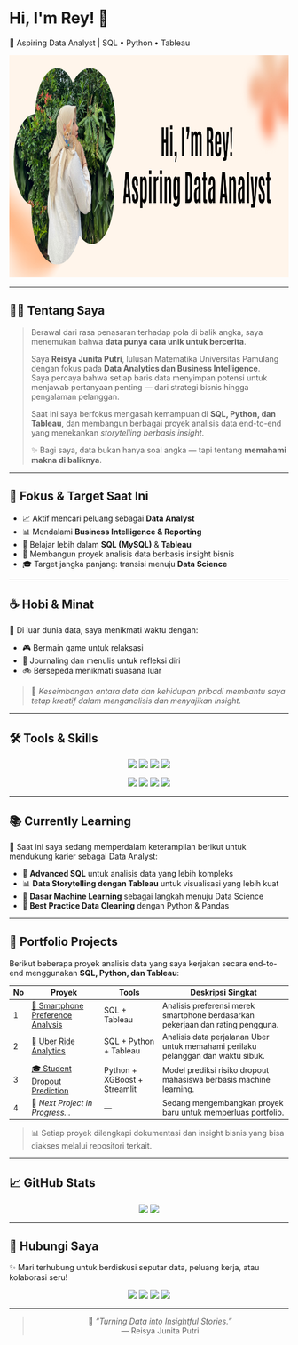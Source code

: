 # Hi, I'm Rey! 🙌  
🎯 Aspiring Data Analyst | SQL • Python • Tableau  

<div align="center">
  <img height="400" width="1000" alt="Portfolio Banner" src="https://github.com/reisyajunita/reisyajunita/blob/main/banner.png">
</div>

---

## 👩‍💻 Tentang Saya

> Berawal dari rasa penasaran terhadap pola di balik angka, saya menemukan bahwa **data punya cara unik untuk bercerita**.  
>  
> Saya **Reisya Junita Putri**, lulusan Matematika Universitas Pamulang dengan fokus pada **Data Analytics dan Business Intelligence**.  
> Saya percaya bahwa setiap baris data menyimpan potensi untuk menjawab pertanyaan penting — dari strategi bisnis hingga pengalaman pelanggan.  
>  
> Saat ini saya berfokus mengasah kemampuan di **SQL, Python, dan Tableau**, dan membangun berbagai proyek analisis data end-to-end yang menekankan *storytelling berbasis insight*.  
>  
> ✨ Bagi saya, data bukan hanya soal angka — tapi tentang **memahami makna di baliknya**.

---

## 🎯 Fokus & Target Saat Ini  
- 📈 Aktif mencari peluang sebagai **Data Analyst**  
- 📊 Mendalami **Business Intelligence & Reporting**  
- 🧠 Belajar lebih dalam **SQL (MySQL)** & **Tableau**  
- 🚀 Membangun proyek analisis data berbasis insight bisnis  
- 🎓 Target jangka panjang: transisi menuju **Data Science**

---

## ☕ Hobi & Minat
🌿 Di luar dunia data, saya menikmati waktu dengan:  
- 🎮 Bermain game untuk relaksasi  
- 📖 Journaling dan menulis untuk refleksi diri  
- 🚲 Bersepeda menikmati suasana luar  

> 🌸 *Keseimbangan antara data dan kehidupan pribadi membantu saya tetap kreatif dalam menganalisis dan menyajikan insight.*

---

## 🛠️ Tools & Skills  

<p align="center">
  <img src="https://img.shields.io/badge/SQL-MySQL-blue?style=for-the-badge&logo=mysql&logoColor=white"/>
  <img src="https://img.shields.io/badge/Python-3776AB?style=for-the-badge&logo=python&logoColor=white"/>
  <img src="https://img.shields.io/badge/Tableau-E97627?style=for-the-badge&logo=tableau&logoColor=white"/>
  <img src="https://img.shields.io/badge/Excel-217346?style=for-the-badge&logo=microsoft-excel&logoColor=white"/>
</p>

<p align="center">
  <img src="https://img.shields.io/badge/PowerPoint-B7472A?style=for-the-badge&logo=microsoft-powerpoint&logoColor=white"/>
  <img src="https://img.shields.io/badge/VSCode-007ACC?style=for-the-badge&logo=visual-studio-code&logoColor=white"/>
  <img src="https://img.shields.io/badge/Google%20Sheets-34A853?style=for-the-badge&logo=googlesheets&logoColor=white"/>
  <img src="https://img.shields.io/badge/Artificial%20Intelligence-FF6F00?style=for-the-badge&logo=openai&logoColor=white"/>
</p>

---

## 📚 Currently Learning  

🌱 Saat ini saya sedang memperdalam keterampilan berikut untuk mendukung karier sebagai Data Analyst:  

- 🧮 **Advanced SQL** untuk analisis data yang lebih kompleks  
- 📊 **Data Storytelling dengan Tableau** untuk visualisasi yang lebih kuat  
- 🤖 **Dasar Machine Learning** sebagai langkah menuju Data Science  
- 🧹 **Best Practice Data Cleaning** dengan Python & Pandas  

---

## 🧩 Portfolio Projects  

Berikut beberapa proyek analisis data yang saya kerjakan secara end-to-end menggunakan **SQL, Python, dan Tableau**:  

| No | Proyek | Tools | Deskripsi Singkat |
|----|--------|--------|-------------------|
| 1 | [📱 Smartphone Preference Analysis](https://github.com/reisyajunita/cellphones_smartphone_analysis) | SQL + Tableau | Analisis preferensi merek smartphone berdasarkan pekerjaan dan rating pengguna. |
| 2 | [🚗 Uber Ride Analytics](https://github.com/reisyajunita/uber_analysis_project) | SQL + Python + Tableau | Analisis data perjalanan Uber untuk memahami perilaku pelanggan dan waktu sibuk. |
| 3 | [🎓 Student Dropout Prediction](https://github.com/reisyajunita/LaskarAI-Final-Portfolio/tree/main/08-Penerapan-DS-2) | Python + XGBoost + Streamlit | Model prediksi risiko dropout mahasiswa berbasis machine learning. |
| 4 | 🚧 *Next Project in Progress...* | — | Sedang mengembangkan proyek baru untuk memperluas portfolio. |

> 📊 Setiap proyek dilengkapi dokumentasi dan insight bisnis yang bisa diakses melalui repositori terkait.

---

## 📈 GitHub Stats  

<p align="center">
  <img height="170" src="https://github-readme-stats.vercel.app/api?username=reisyajunita&show_icons=true&theme=rose_pine&hide_border=true&count_private=true"/>
  <img height="170" src="https://github-readme-stats.vercel.app/api/top-langs/?username=reisyajunita&layout=compact&theme=rose_pine&hide_border=true"/>
</p>

---

## 🤝 Hubungi Saya  

✨ Mari terhubung untuk berdiskusi seputar data, peluang kerja, atau kolaborasi seru!  

<p align="center">
  <a href="https://www.linkedin.com/in/reisyajunita/"><img src="https://img.shields.io/badge/-LinkedIn-0077B5?style=for-the-badge&logo=linkedin&logoColor=white"/></a>
  <a href="mailto:reisyajunita@gmail.com"><img src="https://img.shields.io/badge/-Gmail-D14836?style=for-the-badge&logo=gmail&logoColor=white"/></a>
  <a href="https://www.instagram.com/reisyajunitaa/"><img src="https://img.shields.io/badge/-Instagram-E4405F?style=for-the-badge&logo=instagram&logoColor=white"/></a>
  <a href="https://public.tableau.com/app/profile/reisya.junita"><img src="https://img.shields.io/badge/-Tableau%20Public-E97627?style=for-the-badge&logo=tableau&logoColor=white"/></a>
</p>

---

<div align="center">

> 🌷 *“Turning Data into Insightful Stories.”*  
> — Reisya Junita Putri  

</div>
